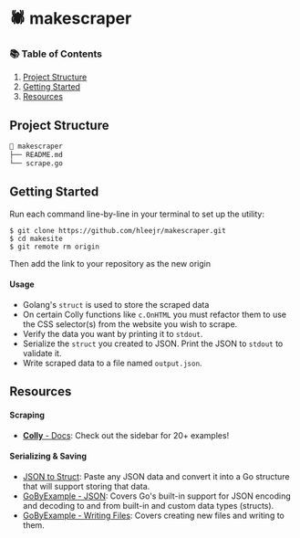 # 🕷 makescraper

### 📚 Table of Contents

1. [Project Structure](#project-structure)
2. [Getting Started](#getting-started)
3. [Resources](#resources)

## Project Structure

```bash
📂 makescraper
├── README.md
└── scrape.go
```

## Getting Started

Run each command line-by-line in your terminal to set up the utility:
```
$ git clone https://github.com/hleejr/makescraper.git
$ cd makesite
$ git remote rm origin
```
Then add the link to your repository as the new origin

#### Usage

- Golang's `struct` is used to store the scraped data
- On certain Colly functions like `c.OnHTML` you must refactor them to use the CSS selector(s) from the website you wish to scrape.
- Verify the data you want by printing it to `stdout`.
- Serialize the `struct` you created to JSON. Print the JSON to `stdout` to validate it.
- Write scraped data to a file named `output.json`.

## Resources

#### Scraping

- [**Colly** - Docs](http://go-colly.org/docs/): Check out the sidebar for 20+ examples!

#### Serializing & Saving

- [JSON to Struct](https://mholt.github.io/json-to-go/): Paste any JSON data and convert it into a Go structure that will support storing that data.
- [GoByExample - JSON](https://gobyexample.com/json): Covers Go's built-in support for JSON encoding and decoding to and from built-in and custom data types (structs).
- [GoByExample - Writing Files](https://gobyexample.com/writing-files): Covers creating new files and writing to them.
